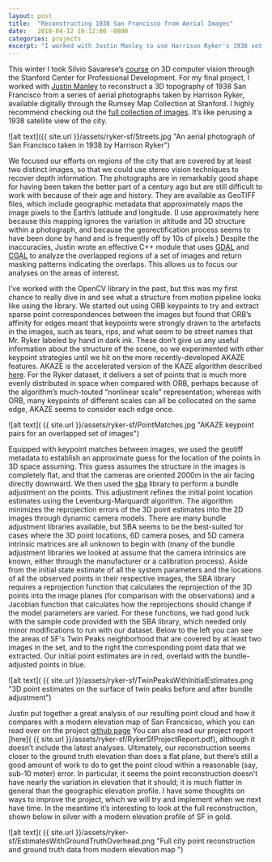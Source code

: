 ```yaml
---
layout: post
title:  "Reconstructing 1938 San Francisco from Aerial Images"
date:   2018-04-12 10:12:00 -0800
categories: projects
excerpt: "I worked with Justin Manley to use Harrison Ryker's 1938 set of aerial photographs of San Francisco to extract depth information and construct a point cloud of the city as it was in the '30s. We ran into some interesting challenges, from inaccurate GeoTIFF data to keypoint-snatching street labels. As the project currently stands, we have depth information for regions of the city covered by two or more photos, and plenty of room for improvement."
---
```


This winter I took Silvio Savarese’s [course](http://web.stanford.edu/class/cs231a/]) on 3D computer vision through the Stanford Center for Professional Development. For my final project, I worked with [Justin Manley](http://justinmanley.io/) to reconstruct a 3D topography of 1938 San Francisco from a series of aerial photographs taken by Harrison Ryker, available digitally through the Rumsey Map Collection at Stanford. I highly recommend checking out the [full collection of images](https://www.davidrumsey.com/luna/servlet/detail/RUMSEY~8~1~217219~5504219:Composite--1-164-San-Francisco-Aeri). It’s like perusing a 1938 satellite view of the city.

![alt text]({{ site.url }}/assets/ryker-sf/Streets.jpg "An aerial photograph of San Francisco taken in 1938 by Harrison Ryker")

We focused our efforts on regions of the city that are covered by at least two distinct images, so that we could use stereo vision techniques to recover depth information. The photographs are in remarkably good shape for having been taken the better part of a century ago but are still difficult to work with because of their age and history. They are available as GeoTIFF files, which include geographic metadata that approximately maps the image pixels to the Earth’s latitude and longitude. (I use approximately here because this mapping ignores the variation in altitude and 3D structure within a photograph, and because the georectification process seems to have been done by hand and is frequently off by 10s of pixels.) Despite the inaccuracies, Justin wrote an effective C++ module that uses [GDAL]( http://www.gdal.org/) and [CGAL]( https://www.cgal.org/) to analyze the overlapped regions of a set of images and return masking patterns indicating the overlaps. This allows us to focus our analyses on the areas of interest. 

I’ve worked with the OpenCV library in the past, but this was my first chance to really dive in and see what a structure from motion pipeline looks like using the library. We started out using ORB keypoints to try and extract sparse point correspondences between the images but found that ORB’s affinity for edges meant that keypoints were strongly drawn to the artefacts in the images, such as tears, rips, and what seem to be street names that Mr. Ryker labeled by hand in dark ink. These don’t give us any useful information about the structure of the scene, so we experimented with other keypoint strategies until we hit on the more recently-developed AKAZE features. AKAZE is the accelerated version of the KAZE algorithm described [here](https://www.doc.ic.ac.uk/~ajd/Publications/alcantarilla_etal_eccv2012.pdf). For the Ryker dataset, it delivers a set of points that is much more evenly distributed in space when compared with ORB, perhaps because of the algorithm’s much-touted “nonlinear scale” representation; whereas with ORB, many keypoints of different scales can all be collocated on the same edge, AKAZE seems to consider each edge once.

![alt text]( {{ site.url }}/assets/ryker-sf/PointMatches.jpg "AKAZE keypoint pairs for an overlapped set of images")

Equipped with keypoint matches between images, we used the geotiff metadata to establish an approximate guess for the location of the points in 3D space assuming. This guess assumes the structure in the images is completely flat, and that the cameras are oriented 2000m in the air facing directly downward. We then used the [sba](http://users.ics.forth.gr/~lourakis/sba/) library to perform a bundle adjustment on the points. This adjustment refines the initial point location estimates using the Levenburg-Marquardt algorithm. The algorithm minimizes the reprojection errors of the 3D point estimates into the 2D images through dynamic camera models. There are many bundle adjustment libraries available, but SBA seems to be the best-suited for cases where the 3D point locations, 6D camera poses, and 5D camera intrinsic matrices are all unknown to begin with (many of the bundle adjustment libraries we looked at assume that the camera intrinsics are known, either through the manufacturer or a calibration process). Aside from the initial state estimate of all the system parameters and the locations of all the observed points in their respective images, the SBA library requires a reprojection function that calculates the reprojection of the 3D points into the image planes (for comparison with the observations) and a Jacobian function that calculates how the reprojections should change if the model parameters are varied. For these functions, we had good luck with the sample code provided with the SBA library, which needed only minor modifications to run with our dataset. Below to the left you can see the areas of SF's Twin Peaks neighborhood that are covered by at least two images in the set, and to the right the corresponding point data that we extracted. Our initial point estimates are in red, overlaid with the bundle-adjusted points in blue.

![alt text]( {{ site.url }}/assets/ryker-sf/TwinPeaksWithInitialEstimates.png "3D point estimates on the surface of twin peaks before and after bundle adjustment")

Justin put together a great analysis of our resulting point cloud and how it compares with a modern elevation map of San Francsicso, which you can read over on the project [github page]( https://github.com/garlic-guardian-and-the-crouton-kid/ryker-sf) You can also read our project report [here]( {{ site.url }}/assets/ryker-sf/RykerSfProjectReport.pdf), although it doesn’t include the latest analyses. Ultimately, our reconstruction seems closer to the ground truth elevation than does a flat plane, but there’s still a good amount of work to do to get the point cloud within a reasonable (say, sub-10 meter) error. In particular, it seems the point reconstruction doesn’t have nearly the variation in elevation that it should; it is much flatter in general than the geographic elevation profile. I have some thoughts on ways to improve the project, which we will try and implement when we next have time. In the meantime it’s interesting to look at the full reconstruction, shown below in silver with a modern elevation profile of SF in gold.

![alt text]( {{ site.url }}/assets/ryker-sf/EstimatesWithGroundTruthOverhead.png "Full city point reconstruction and ground truth data from modern elevation map ")


